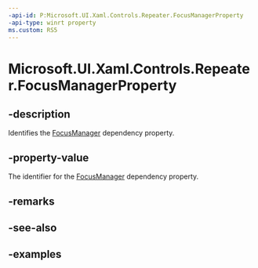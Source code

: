 ```yaml
---
-api-id: P:Microsoft.UI.Xaml.Controls.Repeater.FocusManagerProperty
-api-type: winrt property
ms.custom: RS5
---
```


<!-- Property syntax.
public DependencyProperty FocusManagerProperty { get; }
-->

# Microsoft.UI.Xaml.Controls.Repeater.FocusManagerProperty

## -description

Identifies the [FocusManager](repeater_focusmanager.md) dependency property.

## -property-value

The identifier for the [FocusManager](repeater_focusmanager.md) dependency property.

## -remarks

## -see-also

## -examples


